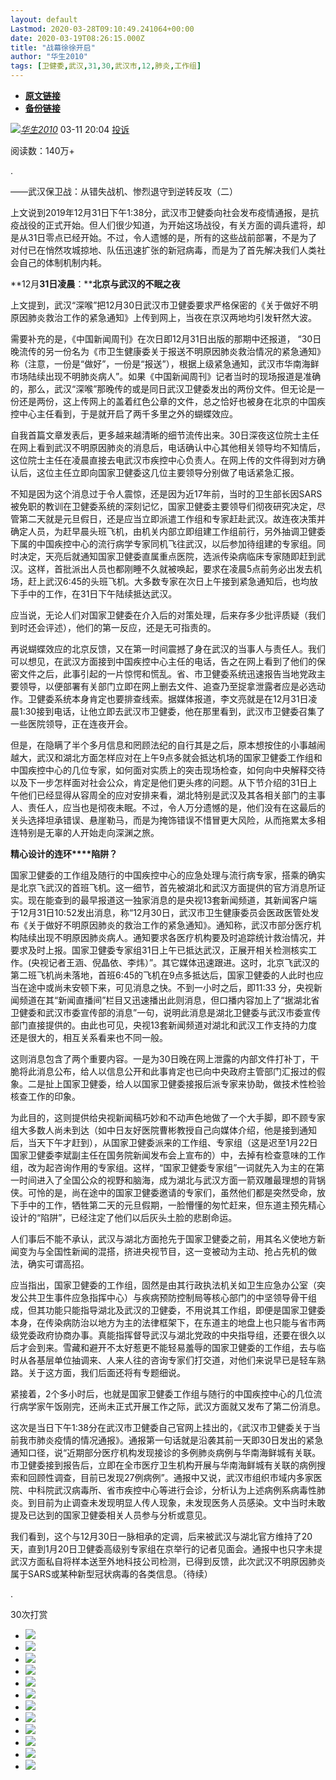 ```yaml
---
layout: default
Lastmod: 2020-03-28T09:10:49.241064+00:00
date: 2020-03-19T08:26:15.000Z
title: "战幕徐徐开启"
author: "华生2010"
tags: [卫健委,武汉,31,30,武汉市,12,肺炎,工作组]
---
```


* [**原文链接**](http://archive.vn/buNuF)
* [**备份链接**](http://archive.vn/buNuF)


![](/images/post/9174c5d78a3e4eb3ac7653f2872ecc99.jpg)[_华生2010_](https://archive.vn/o/buNuF/https://www.weibo.com/u/1223237202)   03-11 20:04   [投诉](#)

阅读数：140万+

.

——武汉保卫战：从错失战机、惨烈退守到逆转反攻（二）

上文说到2019年12月31日下午1:38分，武汉市卫健委向社会发布疫情通报，是抗疫战役的正式开始。但人们很少知道，为开始这场战役，有关方面的调兵遣将，却是从31日零点已经开始。不过，令人遗憾的是，所有的这些战前部署，不是为了对付已在悄然攻城掠地、队伍迅速扩张的新冠病毒，而是为了首先解决我们人类社会自己的体制机制内耗。

**12月****31日凌晨****：****北京与武汉的不眠之夜**

上文提到，武汉“深喉”把12月30日武汉市卫健委要求严格保密的《关于做好不明原因肺炎救治工作的紧急通知》上传到网上，当夜在京汉两地均引发轩然大波。

需要补充的是，《中国新闻周刊》在次日即12月31日出版的那期中还报道， “30日晚流传的另一份名为《市卫生健康委关于报送不明原因肺炎救治情况的紧急通知》称（注意，一份是“做好”，一份是“报送”），根据上级紧急通知，武汉市华南海鲜市场陆续出现不明肺炎病人”。如果《中国新闻周刊》记者当时的现场报道是准确的，那么，武汉“深喉”那晚传的或是同日武汉卫健委发出的两份文件。但无论是一份还是两份，这上传网上的盖着红色公章的文件，总之恰好也被身在北京的中国疾控中心主任看到，于是就开启了两千多里之外的蝴蝶效应。

自我首篇文章发表后，更多越来越清晰的细节流传出来。30日深夜这位院士主任在网上看到武汉不明原因肺炎的消息后，电话确认中心其他相关领导均不知情后，这位院士主任在凌晨直接去电武汉市疾控中心负责人。在网上传的文件得到对方确认后，这位主任立即向国家卫健委这几位主要领导分别做了电话紧急汇报。

不知是因为这个消息过于令人震惊，还是因为近17年前，当时的卫生部长因SARS被免职的教训在卫健委系统的深刻记忆，国家卫健委主要领导们彻夜研究决定，尽管第二天就是元旦假日，还是应当立即派遣工作组和专家赶赴武汉。故连夜决策并确定人员，为赶早晨头班飞机，由机关内部立即组建工作组前行，另外抽调卫健委下属的中国疾控中心的流行病学专家同机飞往武汉，以后参加待组建的专家组。同时决定，天亮后就通知国家卫健委直属重点医院，选派传染病临床专家随即赶到武汉。这样，首批派出人员也都刚睡不久就被唤起，要求在凌晨5点前务必出发去机场，赶上武汉6:45的头班飞机。大多数专家在次日上午接到紧急通知后，也均放下手中的工作，在31日下午陆续抵达武汉。

应当说，无论人们对国家卫健委在介入后的对策处理，后来存多少批评质疑（我们到时还会评述），他们的第一反应，还是无可指责的。

再说蝴蝶效应的北京反馈，又在第一时间震撼了身在武汉的当事人与责任人。我们可以想见，在武汉方面接到中国疾控中心主任的电话，告之在网上看到了他们的保密文件之后，此事引起的一片惊愕和慌乱。省、市卫健委系统迅速报告当地党政主要领导，以便部署有关部门立即在网上删去文件、追查乃至捉拿泄露者应是必选动作。卫健委系统本身肯定也要排查线索。据媒体报道，李文亮就是在12月31日凌晨1:30接到电话，让他立即去武汉市卫健委，他在那里看到，武汉市卫健委召集了一些医院领导，正在连夜开会。

但是，在隐瞒了半个多月信息和罔顾法纪的自行其是之后，原本想按住的小事越闹越大，武汉和湖北方面怎样应对在上午9点多就会抵达机场的国家卫健委工作组和中国疾控中心的几位专家，如何面对实质上的突击现场检查，如何向中央解释交待以及下一步怎样面对社会公众，肯定是他们更头疼的问题。从下节介绍的31日上午他们已经显得从容周全的应对安排来看，湖北特别是武汉及其各相关部门的主事人、责任人，应当也是彻夜未眠。不过，令人万分遗憾的是，他们没有在这最后的关头选择坦承错误、悬崖勒马，而是为掩饰错误不惜冒更大风险，从而拖累太多相连特别是无辜的人开始走向深渊之旅。

**精心设计的连环****陷阱？**

国家卫健委的工作组及随行的中国疾控中心的应急处理与流行病专家，搭乘的确实是北京飞武汉的首班飞机。这一细节，首先被湖北和武汉方面提供的官方消息所证实。现在能查到的最早报道这一独家消息的是央视13套新闻频道，其新闻客户端于12月31日10:52发出消息，称“12月30日，武汉市卫生健康委员会医政医管处发布《关于做好不明原因肺炎的救治工作的紧急通知》。通知称，武汉市部分医疗机构陆续出现不明原因肺炎病人。通知要求各医疗机构要及时追踪统计救治情况，并要求及时上报。国家卫健委专家组31日上午已抵达武汉，正展开相关检测核实工作。(央视记者王涵、倪晶依、李炜）”。其它媒体迅速跟进。这时，北京飞武汉的第二班飞机尚未落地，首班6:45的飞机在9点多抵达后，国家卫健委的人此时也应当在途中或尚未安顿下来，可见消息之快。不到一小时之后，即11:33 分，央视新闻频道在其“新闻直播间”栏目又迅速播出此则消息，但口播内容加上了“据湖北省卫健委和武汉市委宣传部的消息”一句，说明此消息是湖北卫健委与武汉市委宣传部门直接提供的。由此也可见，央视13套新闻频道对湖北和武汉工作支持的力度还是很大的，相互关系看来也不同一般。

这则消息包含了两个重要内容。一是为30日晚在网上泄露的内部文件打补丁，干脆将此消息公布，给人以信息公开和此事肯定也已向中央政府主管部门汇报过的假象。二是扯上国家卫健委，给人以国家卫健委接报后派专家来协助，做技术性检验核查工作的印象。

为此目的，这则提供给央视新闻稿巧妙和不动声色地做了一个大手脚，即不顾专家组大多数人尚未到达（如中日友好医院曹彬教授自己向媒体介绍，他是接到通知后，当天下午才赶到），从国家卫健委派来的工作组、专家组（这是迟至1月22日国家卫健委李斌副主任在国务院新闻发布会上宣布的）中，去掉有检查意味的工作组，改为起咨询作用的专家组。这样，“国家卫健委专家组”一词就先入为主的在第一时间进入了全国公众的视野和脑海，成为湖北与武汉方面一箭双雕最理想的背锅侠。可怜的是，尚在途中的国家卫健委邀请的专家们，虽然他们都是突然受命，放下手中的工作，牺牲第二天的元旦假期，一脸懵懂的匆忙赶来，但东道主预先精心设计的“陷阱”，已经注定了他们以后灰头土脸的悲剧命运。

人们事后不能不承认，武汉与湖北方面抢先于国家卫健委之前，用其名义使地方新闻变为与全国性新闻的混搭，挤进央视节目，这一变被动为主动、抢占先机的做法，确实可谓高招。

应当指出，国家卫健委的工作组，固然是由其行政执法机关如卫生应急办公室（突发公共卫生事件应急指挥中心）与疾病预防控制局等核心部门的中坚领导骨干组成，但其功能只能指导湖北及武汉的卫健委，不用说其工作组，即便是国家卫健委本身，在传染病防治以地方为主的法律框架下，在东道主的地盘上也只能与省市两级党委政府协商办事。真能指挥督导武汉与湖北党政的中央指导组，还要在很久以后才会到来。雪藏和避开不太好惹更不能轻易羞辱的国家卫健委的工作组，去与临时从各基层单位抽调来、人来人往的咨询专家们打交道，对他们来说早已是轻车熟路。关于这方面，我们后面还将有专题细说。

紧接着，2个多小时后，也就是国家卫健委工作组与随行的中国疾控中心的几位流行病学家午饭刚完，还尚未正式开展工作之际，武汉方面就又发布了第二份消息。

这次是当日下午1:38分在武汉市卫健委自己官网上挂出的，《武汉市卫健委关于当前我市肺炎疫情的情况通报》。通报第一句话就是沿袭其前一天即30日发出的紧急通知口径，说“近期部分医疗机构发现接诊的多例肺炎病例与华南海鲜城有关联。市卫健委接到报告后，立即在全市医疗卫生机构开展与华南海鲜城有关联的病例搜索和回顾性调查，目前已发现27例病例”。通报中又说，武汉市组织市域内多家医院、中科院武汉病毒所、省市疾控中心等进行会诊，分析认为上述病例系病毒性肺炎。到目前为止调查未发现明显人传人现象，未发现医务人员感染。文中当时未敢提及已达到的国家卫健委相关人员参与分析或意见。

我们看到，这个与12月30日一脉相承的定调，后来被武汉与湖北官方维持了20天，直到1月20日卫健委高级别专家组在京举行的记者见面会。通报中也只字未提武汉方面私自将样本送至外地科技公司检测，已得到反馈，此次武汉不明原因肺炎属于SARS或某种新型冠状病毒的各类信息。（待续）​​​​

.

30次打赏

*   [![](/images/post/751e7333d9b55e4c55f562137fc9f7f3.gif)](https://archive.vn/o/buNuF/https://weibo.com/u/3062062503)
*   [![](/images/post/d884e68a5ed82d4986003f10085d5d00.jpg)](https://archive.vn/o/buNuF/https://weibo.com/u/3122908130)
*   [![](/images/post/751e7333d9b55e4c55f562137fc9f7f3.gif)](https://archive.vn/o/buNuF/https://weibo.com/u/3146154991)
*   [![](/images/post/751e7333d9b55e4c55f562137fc9f7f3.gif)](https://archive.vn/o/buNuF/https://weibo.com/u/1188892711)
*   [![](/images/post/751e7333d9b55e4c55f562137fc9f7f3.gif)](https://archive.vn/o/buNuF/https://weibo.com/u/7402315223)
*   [![](/images/post/751e7333d9b55e4c55f562137fc9f7f3.gif)](https://archive.vn/o/buNuF/https://weibo.com/u/6615355366)
*   [![](/images/post/ed9cbb9235416b1fe7e0bdbe257a9d60.jpg)](https://archive.vn/o/buNuF/https://weibo.com/u/1830193140)
*   [![](/images/post/5d0af0573dfbf3b216e667fa2fd1cea9.jpg)](https://archive.vn/o/buNuF/https://weibo.com/u/7380171961)
*   [![](/images/post/751e7333d9b55e4c55f562137fc9f7f3.gif)](https://archive.vn/o/buNuF/https://weibo.com/u/2418395085)
*   [![](/images/post/48b139b1bd6ffb35a3f55b89da29d365.jpg)](https://archive.vn/o/buNuF/https://weibo.com/u/5983133911)
*   [![](/images/post/dff29a92c833f4b907b4c52cbea0bbe2.jpg)](#)
*   [![](/images/post/83945ac946b3bc302423c1afadf95724.jpg)](https://archive.vn/o/buNuF/https://weibo.com/u/1864370080)

